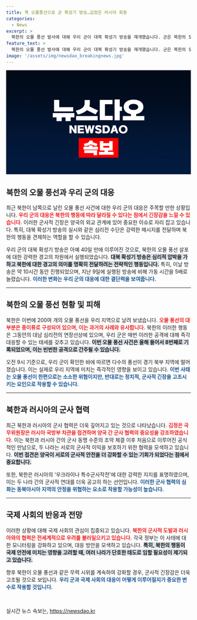 ```yaml
---
title: 북 오물풍선으로 군 확성기 방송…김정은 러시아 회동
categories:
  - News
excerpt: >
  북한의 오물 풍선 발사에 대해 우리 군이 대북 확성기 방송을 재개했습니다. 군은 북한의 도발에 엄중히 경고하며 군사적 긴장의 수위를 높이고 있습니다. 북한과 러시아의 군사 협력도 심화되고 있는 상황, 이목이 집중됩니다!
feature_text: >
  북한의 오물 풍선 발사에 대해 우리 군이 대북 확성기 방송을 재개했습니다. 군은 북한의 도발에 엄중히 경고하며 군사적 긴장의 수위를 높이고 있습니다. 북한과 러시아의 군사 협력도 심화되고 있는 상황, 이목이 집중됩니다!
image: '/assets/img/newsdao_breakingnews.jpg'
---
```


<p><img src="/assets/img/newsdao_breakingnews.jpg" alt="ranknews 속보" /></p>

<h2 data-ke-size="size26">북한의 오물 풍선과 우리 군의 대응</h2>

<p data-ke-size="size16">최근 북한이 남쪽으로 날린 오물 풍선 사건에 대한 우리 군의 대응은 주목할 만한 상황입니다. <b><span style="color: #ee2323;">우리 군의 대응은 북한의 행동에 따라 달라질 수 있다는 점에서 긴장감을 느낄 수 있습니다.</span></b> 이러한 군사적 긴장은 양국의 외교 관계에 있어 중요한 이슈로 자리 잡고 있습니다. 특히, 대북 확성기 방송의 실시와 같은 심리전 수단은 강력한 메시지를 전달하며 북한의 행동을 견제하는 역할을 할 수 있습니다. </p>

<p data-ke-size="size16">우리 군의 대북 확성기 방송은 아예 40일 만에 이루어진 것으로, 북한의 오물 풍선 살포에 대한 강력한 경고의 차원에서 실행되었습니다. <b><span style="background-color: #21538527;">대북 확성기 방송은 심리적 압박을 가하고 북한에 대한 경고의 의미를 명확히 전달하려는 전략적인 행동입니다.</span></b> 특히, 이날 방송은 약 10시간 동안 진행되었으며, 지난 9일에 실행된 방송에 비해 가동 시간을 5배로 늘렸습니다. <b><span style="color: #1a5490;">이러한 변화는 우리 군의 대응에 대한 결단력을 보여줍니다.</span></b></p>

<hr>

<h2 data-ke-size="size26">북한의 오물 풍선 현황 및 피해</h2>

<p data-ke-size="size16">북한은 이번에 200여 개의 오물 풍선을 우리 지역으로 날려 보냈습니다. <b><span style="color: #ee2323;">오물 풍선의 대부분은 종이류로 구성되어 있으며, 이는 과거의 사례와 유사합니다.</span></b> 북한의 이러한 행동은 그동안의 대남 심리전의 연장선상에 있으며, 우리 군은 매번 이러한 공격에 대해 즉각 대응할 수 있는 태세를 갖추고 있습니다. <b><span style="background-color: #21538527;">이번 오물 풍선 사건은 올해 들어서 8번째로 기록되었으며, 이는 빈번한 공격으로 간주될 수 있습니다.</span></b></p>

<p data-ke-size="size16">오전 9시 기준으로, 우리 군이 확인한 바에 따르면 다수의 풍선이 경기 북부 지역에 떨어졌습니다. 이는 실제로 우리 지역에 미치는 즉각적인 영향을 보이고 있습니다. <b><span style="color: #1a5490;">이번 사태는 오물 풍선이 한편으로는 소소한 위협이지만, 반대로는 정치적, 군사적 긴장을 고조시키는 요인으로 작용할 수 있습니다.</span></b></p>

<hr>

<h2 data-ke-size="size26">북한과 러시아의 군사 협력</h2>

<p data-ke-size="size16">최근 북한과 러시아의 군사 협력은 더욱 깊어지고 있는 것으로 나타났습니다. <b><span style="color: #ee2323;">김정은 국무위원장은 러시아 국방부 차관을 접견하며 양국 간 군사 협력의 중요성을 강조하였습니다.</span></b> 이는 북한과 러시아 간의 군사 동맹 수준의 조약 체결 이후 처음으로 이루어진 공식적인 만남으로, 두 나라는 서로의 군사적 이익을 보호하기 위한 협력을 모색하고 있습니다. <b><span style="background-color: #21538527;">이번 접견은 양국이 서로의 군사적 안전을 더 강화할 수 있는 기회가 되었다는 점에서 중요합니다.</span></b></p>

<p data-ke-size="size16">또한, 북한은 러시아의 '우크라이나 특수군사작전'에 대한 강력한 지지를 표명하였으며, 이는 두 나라 간의 군사적 연대를 더욱 공고히 하는 선언입니다. <b><span style="color: #1a5490;">이러한 군사 협력의 심화는 동북아시아 지역의 안정을 위협하는 요소로 작용할 가능성이 높습니다.</span></b></p>

<hr>

<h2 data-ke-size="size26">국제 사회의 반응과 전망</h2>

<p data-ke-size="size16">이러한 상황에 대해 국제 사회의 관심이 집중되고 있습니다. <b><span style="color: #ee2323;">북한의 군사적 도발과 러시아와의 협력은 전세계적으로 우려를 불러일으키고 있습니다.</span></b> 각국 정부는 이 사태에 대한 모니터링을 강화하고 있으며, 대응 방안을 모색하고 있습니다. <b><span style="background-color: #21538527;">특히, 북한의 행동이 국제 안전에 미치는 영향을 고려할 때, 여러 나라가 단호한 태도로 임할 필요성이 제기되고 있습니다.</span></b></p>

<p data-ke-size="size16">향후 북한이 오물 풍선과 같은 무력 시위를 계속하여 강화할 경우, 군사적 긴장감은 더욱 고조될 것으로 보입니다. <b><span style="color: #1a5490;">우리 군과 국제 사회의 대응이 어떻게 이루어질지가 중요한 변수로 작용할 것입니다.</span></b></p>

<p data-ke-size="size16">&nbsp;</p>
실시간 뉴스 속보는, <a href="https://newsdao.kr" rel="dofollow">https://newsdao.kr</a>


